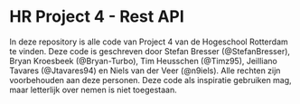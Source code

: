 # HR Project 4 - Rest API
In deze repository is alle code van Project 4 van de Hogeschool Rotterdam te vinden. Deze code is geschreven door Stefan Bresser (@StefanBresser), Bryan Kroesbeek (@Bryan-Turbo), Tim Heusschen (@Timz95), Jeilliano Tavares (@Jtavares94) en Niels van der Veer (@n9iels). Alle rechten zijn voorbehouden aan deze personen. Deze code als inspiratie gebruiken mag, maar letterlijk over nemen is niet toegestaan.
